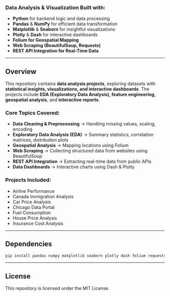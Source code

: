 ### Data Analysis & Visualization Built with: 
- **Python** for backend logic and data processing  
- **Pandas** & **NumPy** for efficient data transformation  
- **Matplotlib** & **Seaborn** for insightful visualizations  
- **Plotly** & **Dash** for interactive dashboards  
- **Folium for Geospatial Mapping**  
- **Web Scraping (BeautifulSoup, Requests)**  
- **REST API Integration for Real-Time Data**  

---

## **Overview**  

This repository contains **data analysis projects**, exploring datasets with **statistical insights, visualizations, and interactive dashboards**. The projects include **EDA (Exploratory Data Analysis), feature engineering, geospatial analysis**, and **interactive reports**.  

### Core Topics Covered:  
- **Data Cleaning & Preprocessing** → Handling missing values, scaling, encoding  
- **Exploratory Data Analysis (EDA)** → Summary statistics, correlation matrices, distribution plots  
- **Geospatial Analysis** → Mapping locations using Folium  
- **Web Scraping** → Collecting structured data from websites using BeautifulSoup  
- **REST API Integration** → Extracting real-time data from public APIs  
- **Data Dashboards** → Interactive charts using Dash & Plotly  

### Projects Included:
- Airline Performance
- Canada Immigration Analysis
- Car Price Analysis
- Chicago Data Portal
- Fuel Consumption
- House Price Analysis
- Insurance Cost Analysis

---

## Dependencies  

```bash
pip install pandas numpy matplotlib seaborn plotly dash folium requests beautifulsoup4
```

---

## License  

This repository is licensed under the MIT License.
